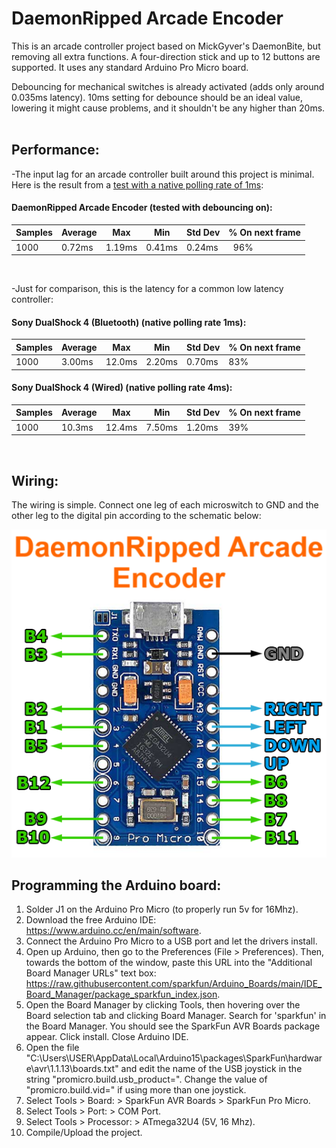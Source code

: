 # DaemonRipped Arcade Encoder
This is an arcade controller project based on MickGyver's DaemonBite, but removing all extra functions. A four-direction stick and up to 12 buttons are supported. It uses any standard Arduino Pro Micro board.  

Debouncing for mechanical switches is already activated (adds only around 0.035ms latency). 10ms setting for debounce should be an ideal value, lowering it might cause problems, and it shouldn't be any higher than 20ms.  
<br />
## Performance:
-The input lag for an arcade controller built around this project is minimal. Here is the result from a [test with a native polling rate of 1ms](https://inputlag.science/controller/methodology):  

#### DaemonRipped Arcade Encoder (tested with debouncing on):
| Samples | Average | Max | Min | Std Dev | % On next frame |
| ------ | ------ | ------ | ------ | ------ | ------ | 
| 1000 | 0.72ms | 1.19ms | 0.41ms | 0.24ms | &nbsp; 96% |  

<br />  

-Just for comparison, this is the latency for a common low latency controller:
#### Sony DualShock 4 (Bluetooth) (native polling rate 1ms):
| Samples | Average | Max | Min | Std Dev | % On next frame |
| ------ | ------ | ------ | ------ | ------ | ------ |
| 1000 | 3.00ms | 12.0ms | 2.20ms | 0.70ms | 83% |  


#### Sony DualShock 4 (Wired) (native polling rate 4ms):
| Samples | Average | Max | Min | Std Dev | % On next frame | 
| ------ | ------ | ------ | ------ | ------ | ------ |
| 1000 | 10.3ms | 12.4ms | 7.50ms | 1.20ms | 39% |  

<br />  

## Wiring:  
The wiring is simple. Connect one leg of each microswitch to GND and the other leg to the digital pin according to the schematic below:  

![Assemble1](images/daemonbite-arcade-encoder-wiring.png)
<br />
## Programming the Arduino board:  
1. Solder J1 on the Arduino Pro Micro (to properly run 5v for 16Mhz).
2. Download the free Arduino IDE: https://www.arduino.cc/en/main/software.
3. Connect the Arduino Pro Micro to a USB port and let the drivers install.
4. Open up Arduino, then go to the Preferences (File > Preferences). Then, towards the bottom of the window, paste this URL into the "Additional Board Manager URLs" text box: https://raw.githubusercontent.com/sparkfun/Arduino_Boards/main/IDE_Board_Manager/package_sparkfun_index.json.
5. Open the Board Manager by clicking Tools, then hovering over the Board selection tab and clicking Board Manager. Search for 'sparkfun' in the Board Manager. You should see the SparkFun AVR Boards package appear. Click install. Close Arduino IDE.
6. Open the file "C:\Users\USER\AppData\Local\Arduino15\packages\SparkFun\hardware\avr\1.1.13\boards.txt" and edit the name of the USB joystick in the string "promicro.build.usb_product=". Change the value of "promicro.build.vid=" if using more than one joystick.
7. Select Tools > Board: > SparkFun AVR Boards > SparkFun Pro Micro.
8. Select Tools > Port: > COM Port.
9. Select Tools > Processor: > ATmega32U4 (5V, 16 Mhz).
10. Compile/Upload the project.
